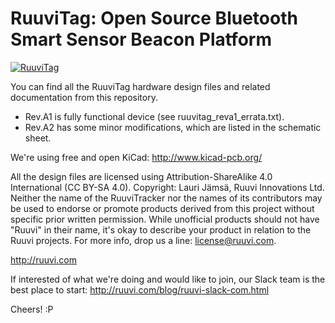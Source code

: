 # RuuviTag: Open Source Bluetooth Smart Sensor Beacon Platform

[![RuuviTag](https://github.com/ruuvi/ruuvitag_hw/raw/master/ruuvitag_reva1.jpg)](http://ruuvi.com)

You can find all the RuuviTag hardware design files and related documentation from this repository.

* Rev.A1 is fully functional device (see ruuvitag_reva1_errata.txt).
* Rev.A2 has some minor modifications, which are listed in the schematic sheet.

We're using free and open KiCad: http://www.kicad-pcb.org/

All the design files are licensed using Attribution-ShareAlike 4.0 International (CC BY-SA 4.0).
Copyright: Lauri Jämsä, Ruuvi Innovations Ltd. Neither the name of the RuuviTracker nor the names of its contributors may be used to endorse or promote products derived from this project without specific prior written permission. While unofficial products should not have "Ruuvi" in their name, it's okay to describe your product in relation to the Ruuvi projects. For more info, drop us a line: license@ruuvi.com.

http://ruuvi.com

If interested of what we're doing and would like to join, our Slack team is the best place to start: http://ruuvi.com/blog/ruuvi-slack-com.html

Cheers! :P
